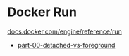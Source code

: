 # Docker Run

[docs.docker.com/engine/reference/run](https://docs.docker.com/engine/reference/run)

- [part-00-detached-vs-foreground](part-00-detached-vs-foreground/ReadMe.md)
